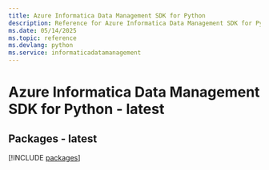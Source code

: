 ```yaml
---
title: Azure Informatica Data Management SDK for Python
description: Reference for Azure Informatica Data Management SDK for Python
ms.date: 05/14/2025
ms.topic: reference
ms.devlang: python
ms.service: informaticadatamanagement
---
```

# Azure Informatica Data Management SDK for Python - latest
## Packages - latest
[!INCLUDE [packages](informatica-data-management-index.md)]